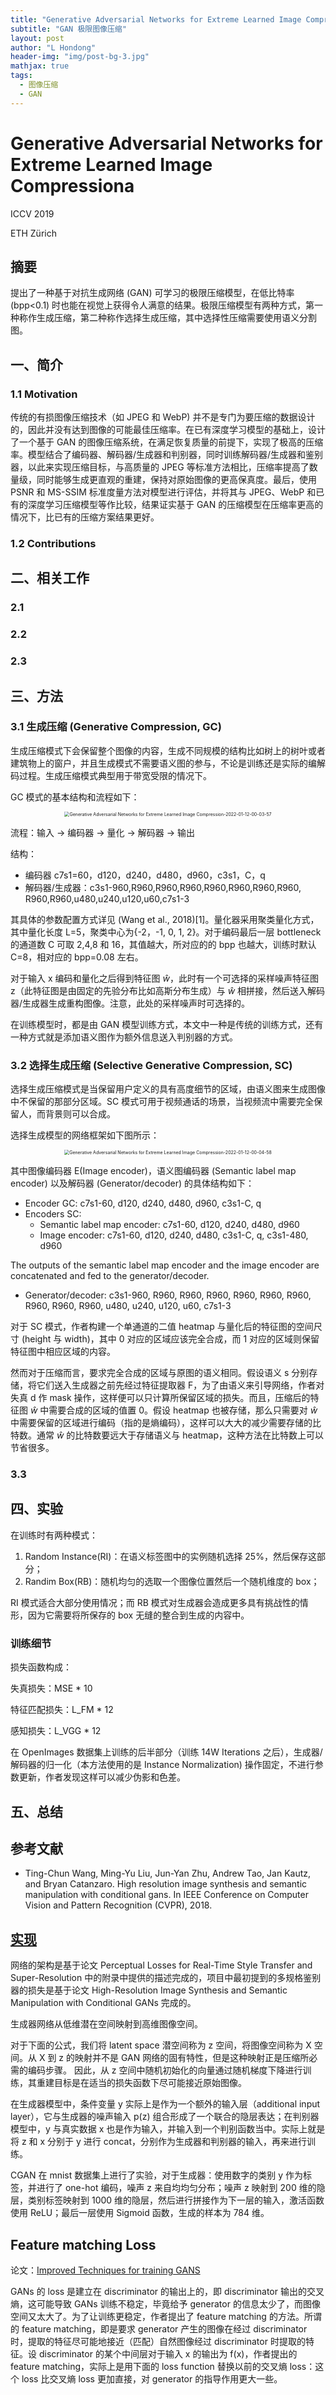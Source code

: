 ```yaml
---
title: "Generative Adversarial Networks for Extreme Learned Image Compressiona"
subtitle: "GAN 极限图像压缩"
layout: post
author: "L Hondong"
header-img: "img/post-bg-3.jpg"
mathjax: true
tags:
  - 图像压缩
  - GAN
---
```


# Generative Adversarial Networks for Extreme Learned Image Compressiona

ICCV 2019

ETH Zürich

## 摘要

提出了一种基于对抗生成网络 (GAN) 可学习的极限压缩模型，在低比特率 (bpp<0.1) 时也能在视觉上获得令人满意的结果。极限压缩模型有两种方式，第一种称作生成压缩，第二种称作选择生成压缩，其中选择性压缩需要使用语义分割图。

## 一、简介

### 1.1 Motivation

传统的有损图像压缩技术（如 JPEG 和 WebP) 并不是专门为要压缩的数据设计的，因此并没有达到图像的可能最佳压缩率。在已有深度学习模型的基础上，设计了一个基于 GAN 的图像压缩系统，在满足恢复质量的前提下，实现了极高的压缩率。模型结合了编码器、解码器/生成器和判别器，同时训练解码器/生成器和鉴别器，以此来实现压缩目标，与高质量的 JPEG 等标准方法相比，压缩率提高了数量级，同时能够生成更直观的重建，保持对原始图像的更高保真度。最后，使用 PSNR 和 MS-SSIM 标准度量方法对模型进行评估，并将其与 JPEG、WebP 和已有的深度学习压缩模型等作比较，结果证实基于 GAN 的压缩模型在压缩率更高的情况下，比已有的压缩方案结果更好。

### 1.2 Contributions

## 二、相关工作

### 2.1

### 2.2

### 2.3

## 三、方法

### 3.1 生成压缩 (Generative Compression, GC)

生成压缩模式下会保留整个图像的内容，生成不同规模的结构比如树上的树叶或者建筑物上的窗户，并且生成模式不需要语义图的参与，不论是训练还是实际的编解码过程。生成压缩模式典型用于带宽受限的情况下。

GC 模式的基本结构和流程如下：

<div align=center><img src="https://cdn.jsdelivr.net/gh/lhondong/Assets/Images/Generative Adversarial Networks for Extreme Learned Image Compression-2022-01-12-00-03-57.png" alt="Generative Adversarial Networks for Extreme Learned Image Compression-2022-01-12-00-03-57" style="zoom:50%;" /></div>

流程：输入 → 编码器 → 量化 → 解码器 → 输出

结构：

- 编码器 c7s1=60，d120，d240，d480，d960，c3s1，C，q
- 解码器/生成器：c3s1-960,R960,R960,R960,R960,R960,R960,R960, R960,R960,u480,u240,u120,u60,c7s1-3

其具体的参数配置方式详见 (Wang et al., 2018)[1]。量化器采用聚类量化方式，其中量化长度 L=5，聚类中心为{-2，-1, 0, 1, 2}。对于编码最后一层 bottleneck 的通道数 C 可取 2,4,8 和 16，其值越大，所对应的的 bpp 也越大，训练时默认 C=8，相对应的 bpp=0.08 左右。

对于输入 x 编码和量化之后得到特征图 $\hat{w}$，此时有一个可选择的采样噪声特征图 z（此特征图是由固定的先验分布比如高斯分布生成）与 $\hat{w}$ 相拼接，然后送入解码器/生成器生成重构图像。注意，此处的采样噪声时可选择的。

在训练模型时，都是由 GAN 模型训练方式，本文中一种是传统的训练方式，还有一种方式就是添加语义图作为额外信息送入判别器的方式。

### 3.2 选择生成压缩 (Selective Generative Compression, SC)

选择生成压缩模式是当保留用户定义的具有高度细节的区域，由语义图来生成图像中不保留的那部分区域。SC 模式可用于视频通话的场景，当视频流中需要完全保留人，而背景则可以合成。

选择生成模型的网络框架如下图所示：

<div align=center><img src="https://cdn.jsdelivr.net/gh/lhondong/Assets/Images/Generative Adversarial Networks for Extreme Learned Image Compression-2022-01-12-00-04-58.png" alt="Generative Adversarial Networks for Extreme Learned Image Compression-2022-01-12-00-04-58" style="zoom:50%;" /></div>

其中图像编码器 E(Image encoder)，语义图编码器 (Semantic label map encoder) 以及解码器 (Generator/decoder) 的具体结构如下：

- Encoder GC: c7s1-60, d120, d240, d480, d960, c3s1-C, q
- Encoders SC:
  -  Semantic label map encoder: c7s1-60, d120, d240, d480, d960
  - Image encoder: c7s1-60, d120, d240, d480, c3s1-C, q, c3s1-480, d960

The outputs of the semantic label map encoder and the image encoder are concatenated and fed to the generator/decoder.

- Generator/decoder: c3s1-960, R960, R960, R960, R960, R960, R960, R960, R960, R960, u480, u240, u120, u60, c7s1-3

对于 SC 模式，作者构建一个单通道的二值 heatmap 与量化后的特征图的空间尺寸 (height 与 width)，其中 0 对应的区域应该完全合成，而 1 对应的区域则保留特征图中相应区域的内容。

然而对于压缩而言，要求完全合成的区域与原图的语义相同。假设语义 s 分别存储，将它们送入生成器之前先经过特征提取器 F，为了由语义来引导网络，作者对失真 d 作 mask 操作，这样便可以只计算所保留区域的损失。而且，压缩后的特征图 $\hat{w}$ 中需要合成的区域的值置 0。假设 heatmap 也被存储，那么只需要对 $\hat{w}$ 中需要保留的区域进行编码（指的是熵编码），这样可以大大的减少需要存储的比特数。通常 $\hat{w}$ 的比特数要远大于存储语义与 heatmap，这种方法在比特数上可以节省很多。

### 3.3

## 四、实验

在训练时有两种模式：

1. Random Instance(RI)：在语义标签图中的实例随机选择 25%，然后保存这部分；
2. Randim Box(RB)：随机均匀的选取一个图像位置然后一个随机维度的 box；

RI 模式适合大部分使用情况；而 RB 模式对生成器会造成更多具有挑战性的情形，因为它需要将所保存的 box 无缝的整合到生成的内容中。

### 训练细节

损失函数构成：

失真损失：MSE * 10

特征匹配损失：L_FM * 12

感知损失：L_VGG * 12

在 OpenImages 数据集上训练的后半部分（训练 14W Iterations 之后），生成器/解码器的归一化（本方法使用的是 Instance Normalization) 操作固定，不进行参数更新，作者发现这样可以减少伪影和色差。

## 五、总结

## 参考文献

- Ting-Chun Wang, Ming-Yu Liu, Jun-Yan Zhu, Andrew Tao, Jan Kautz, and Bryan Catanzaro. High resolution image synthesis and semantic manipulation with conditional gans. In IEEE Conference on Computer Vision and Pattern Recognition (CVPR), 2018.

## [实现](https://github.com/Justin-Tan/generative-compression)

网络的架构是基于论文 Perceptual Losses for Real-Time Style Transfer and Super-Resolution 中的附录中提供的描述完成的，项目中最初提到的多规格鉴别器的损失是基于论文 High-Resolution Image Synthesis and Semantic Manipulation with Conditional GANs 完成的。

生成器网络从低维潜在空间映射到高维图像空间。

对于下面的公式，我们将 latent space 潜空间称为 z 空间，将图像空间称为 X 空间。从 X 到 z 的映射并不是 GAN 网络的固有特性，但是这种映射正是压缩所必需的编码步骤。 因此，从 z 空间中随机初始化的向量通过随机梯度下降进行训练，其重建目标是在适当的损失函数下尽可能接近原始图像。

在生成器模型中，条件变量 y 实际上是作为一个额外的输入层（additional input layer），它与生成器的噪声输入 p(z) 组合形成了一个联合的隐层表达；在判别器模型中，y 与真实数据 x 也是作为输入，并输入到一个判别函数当中。实际上就是将 z 和 x 分别于 y 进行 concat，分别作为生成器和判别器的输入，再来进行训练。

CGAN 在 mnist 数据集上进行了实验，对于生成器：使用数字的类别 y 作为标签，并进行了 one-hot 编码，噪声 z 来自均均匀分布；噪声 z 映射到 200 维的隐层，类别标签映射到 1000 维的隐层，然后进行拼接作为下一层的输入，激活函数使用 ReLU；最后一层使用 Sigmoid 函数，生成的样本为 784 维。

## Feature matching Loss

论文：[Improved Techniques for training GANS](https://proceedings.neurips.cc/paper/2016/file/8a3363abe792db2d8761d6403605aeb7-Paper.pdf)

GANs 的 loss 是建立在 discriminator 的输出上的，即 discriminator 输出的交叉熵，这可能导致 GANs 训练不稳定，毕竟给予 generator 的信息太少了，而图像空间又太大了。为了让训练更稳定，作者提出了 feature matching 的方法。所谓的 feature matching，即是要求 generator 产生的图像在经过 discriminator 时，提取的特征尽可能地接近（匹配）自然图像经过 discriminator 时提取的特征。设 discriminator 的某个中间层对于输入 x 的输出为 f(x)，作者提出的 feature matching，实际上是用下面的 loss function 替换以前的交叉熵 loss：这个 loss 比交叉熵 loss 更加直接，对 generator 的指导作用更大一些。